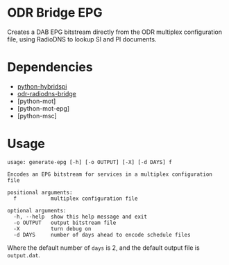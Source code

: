ODR Bridge EPG
==============

Creates a DAB EPG bitstream directly from the ODR multiplex configuration file, using RadioDNS to lookup SI and PI documents.

# Dependencies

* [python-hybridspi](https://github.com/magicbadger/python-hybridspi)
* [odr-radiodns-bridge](https://github.com/nickpiggott/odr-radiodns-bridge)
* [python-mot]
* [python-mot-epg]
* [python-msc]

# Usage

```
usage: generate-epg [-h] [-o OUTPUT] [-X] [-d DAYS] f

Encodes an EPG bitstream for services in a multiplex configuration file

positional arguments:
  f           multiplex configuration file

optional arguments:
  -h, --help  show this help message and exit
  -o OUTPUT   output bitstream file
  -X          turn debug on
  -d DAYS     number of days ahead to encode schedule files
```

Where the default number of `days` is 2, and the default output file is `output.dat`.

